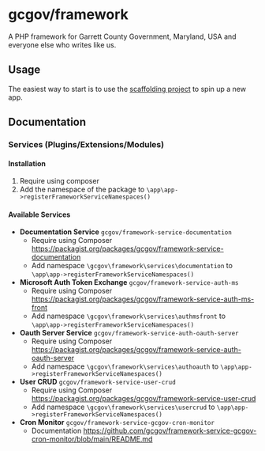 # gcgov/framework
A PHP framework for Garrett County Government, Maryland, USA and everyone else who writes like us.

## Usage
The easiest way to start is to use the [scaffolding project](https://github.com/gcgov/framework-app-template) to spin up a new app.

## Documentation

### Services (Plugins/Extensions/Modules)
#### Installation
1. Require using composer
2. Add the namespace of the package to `\app\app->registerFrameworkServiceNamespaces()`


#### Available Services
* **Documentation Service** `gcgov/framework-service-documentation`
    * Require using Composer https://packagist.org/packages/gcgov/framework-service-documentation
    * Add namespace `\gcgov\framework\services\documentation` to `\app\app->registerFrameworkServiceNamespaces()`
* **Microsoft Auth Token Exchange** `gcgov/framework-service-auth-ms`
    * Require using Composer https://packagist.org/packages/gcgov/framework-service-auth-ms-front
    * Add namespace `\gcgov\framework\services\authmsfront` to `\app\app->registerFrameworkServiceNamespaces()`
* **Oauth Server Service** `gcgov/framework-service-auth-oauth-server`
    * Require using Composer https://packagist.org/packages/gcgov/framework-service-auth-oauth-server
    * Add namespace `\gcgov\framework\services\authoauth` to `\app\app->registerFrameworkServiceNamespaces()`
* **User CRUD** `gcgov/framework-service-user-crud`
    * Require using Composer https://packagist.org/packages/gcgov/framework-service-user-crud
    * Add namespace `\gcgov\framework\services\usercrud` to `\app\app->registerFrameworkServiceNamespaces()`
* **Cron Monitor** `gcgov/framework-service-gcgov-cron-monitor`
    * Documentation https://github.com/gcgov/framework-service-gcgov-cron-monitor/blob/main/README.md
